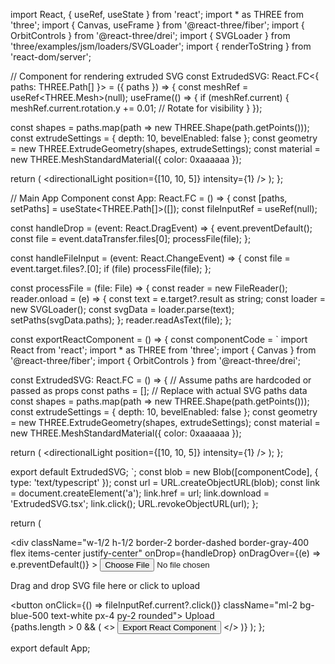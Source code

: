import React, { useRef, useState } from 'react';
import * as THREE from 'three';
import { Canvas, useFrame } from '@react-three/fiber';
import { OrbitControls } from '@react-three/drei';
import { SVGLoader } from 'three/examples/jsm/loaders/SVGLoader';
import { renderToString } from 'react-dom/server';

// Component for rendering extruded SVG
const ExtrudedSVG: React.FC<{ paths: THREE.Path[] }> = ({ paths }) => {
  const meshRef = useRef<THREE.Mesh>(null);
  useFrame(() => {
    if (meshRef.current) {
      meshRef.current.rotation.y += 0.01; // Rotate for visibility
    }
  });

  const shapes = paths.map(path => new THREE.Shape(path.getPoints()));
  const extrudeSettings = { depth: 10, bevelEnabled: false };
  const geometry = new THREE.ExtrudeGeometry(shapes, extrudeSettings);
  const material = new THREE.MeshStandardMaterial({ color: 0xaaaaaa });

  return (
    <mesh ref={meshRef} geometry={geometry} material={material}>
      <ambientLight intensity={0.5} />
      <directionalLight position={[10, 10, 5]} intensity={1} />
    </mesh>
  );
};

// Main App Component
const App: React.FC = () => {
  const [paths, setPaths] = useState<THREE.Path[]>([]);
  const fileInputRef = useRef<HTMLInputElement>(null);

  const handleDrop = (event: React.DragEvent) => {
    event.preventDefault();
    const file = event.dataTransfer.files[0];
    processFile(file);
  };

  const handleFileInput = (event: React.ChangeEvent<HTMLInputElement>) => {
    const file = event.target.files?.[0];
    if (file) processFile(file);
  };

  const processFile = (file: File) => {
    const reader = new FileReader();
    reader.onload = (e) => {
      const text = e.target?.result as string;
      const loader = new SVGLoader();
      const svgData = loader.parse(text);
      setPaths(svgData.paths);
    };
    reader.readAsText(file);
  };

  const exportReactComponent = () => {
    const componentCode = `
import React from 'react';
import * as THREE from 'three';
import { Canvas } from '@react-three/fiber';
import { OrbitControls } from '@react-three/drei';

const ExtrudedSVG: React.FC = () => {
  // Assume paths are hardcoded or passed as props
  const paths = []; // Replace with actual SVG paths data
  const shapes = paths.map(path => new THREE.Shape(path.getPoints()));
  const extrudeSettings = { depth: 10, bevelEnabled: false };
  const geometry = new THREE.ExtrudeGeometry(shapes, extrudeSettings);
  const material = new THREE.MeshStandardMaterial({ color: 0xaaaaaa });

  return (
    <Canvas>
      <mesh geometry={geometry} material={material}>
        <ambientLight intensity={0.5} />
        <directionalLight position={[10, 10, 5]} intensity={1} />
      </mesh>
      <OrbitControls />
    </Canvas>
  );
};

export default ExtrudedSVG;
    `;
    const blob = new Blob([componentCode], { type: 'text/typescript' });
    const url = URL.createObjectURL(blob);
    const link = document.createElement('a');
    link.href = url;
    link.download = 'ExtrudedSVG.tsx';
    link.click();
    URL.revokeObjectURL(url);
  };

  return (
    <div className="w-full h-screen flex flex-col items-center justify-center bg-gray-100">
      <div
        className="w-1/2 h-1/2 border-2 border-dashed border-gray-400 flex items-center justify-center"
        onDrop={handleDrop}
        onDragOver={(e) => e.preventDefault()}
      >
        <input
          type="file"
          accept=".svg"
          ref={fileInputRef}
          onChange={handleFileInput}
          className="hidden"
        />
        <p>Drag and drop SVG file here or click to upload</p>
        <button onClick={() => fileInputRef.current?.click()} className="ml-2 bg-blue-500 text-white px-4 py-2 rounded">
          Upload
        </button>
      </div>
      {paths.length > 0 && (
        <>
          <Canvas className="w-1/2 h-1/2">
            <ExtrudedSVG paths={paths} />
            <OrbitControls />
          </Canvas>
          <button
            onClick={exportReactComponent}
            className="mt-4 bg-green-500 text-white px-4 py-2 rounded"
          >
            Export React Component
          </button>
        </>
      )}
    </div>
  );
};

export default App;